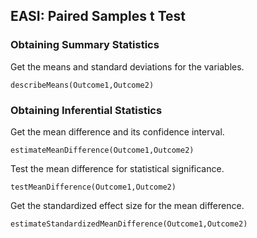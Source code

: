 
## EASI: Paired Samples t Test

### Obtaining Summary Statistics

Get the means and standard deviations for the variables.

```{r}
describeMeans(Outcome1,Outcome2)
```

### Obtaining Inferential Statistics

Get the mean difference and its confidence interval.

```{r}
estimateMeanDifference(Outcome1,Outcome2)
```

Test the mean difference for statistical significance.

```{r}
testMeanDifference(Outcome1,Outcome2)
```

Get the standardized effect size for the mean difference.

```{r}
estimateStandardizedMeanDifference(Outcome1,Outcome2)
```
